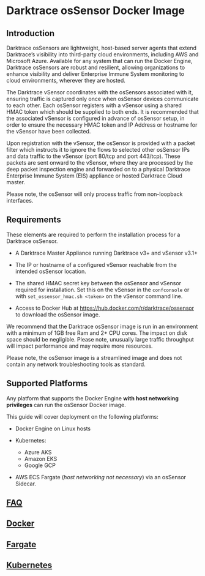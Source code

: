 # Darktrace osSensor Docker Image

## Introduction

Darktrace osSensors are lightweight, host-based server agents that extend Darktrace’s visibility into third-party cloud environments, including AWS and Microsoft Azure. Available for any system that can run the Docker Engine, Darktrace osSensors are robust and resilient, allowing organizations to enhance visibility and deliver Enterprise Immune System monitoring to cloud environments, wherever they are hosted.

The Darktrace vSensor coordinates with the osSensors associated with it, ensuring traffic is captured only once when osSensor devices communicate to each other. Each osSensor registers with a vSensor using a shared HMAC token which should be supplied to both ends. It is recommended that the associated vSensor is configured in advance of osSensor setup, in order to ensure the necessary HMAC token and IP Address or hostname for the vSensor have been collected.

Upon registration with the vSensor, the osSensor is provided with a packet filter which instructs it to ignore the flows to selected other osSensor IPs and data traffic to the vSensor (port 80/tcp and port 443/tcp). These packets are sent onward to the vSensor, where they are processed by the deep packet inspection engine and forwarded on to a physical Darktrace Enterprise Immune System (EIS) appliance or hosted Darktrace Cloud master.

Please note, the osSensor will only process traffic from non-loopback interfaces.

## Requirements

These elements are required to perform the installation process for a Darktrace osSensor.

  * A Darktrace Master Appliance running Darktrace v3+ and vSensor v3.1+

  * The IP or hostname of a configured vSensor reachable from the intended osSensor location.

  * The shared HMAC secret key between the osSensor and vSensor required for installation. Set this on the vSensor in the `confconsole` or with `set_ossensor_hmac.sh <token>` on the vSensor command line.

  * Access to Docker Hub at https://hub.docker.com/r/darktrace/ossensor to download the osSensor image.

We recommend that the Darktrace osSensor image is run in an environment with a minimum of 1GB free Ram and 2+ CPU cores. The impact on disk space should be negligible. Please note, unusually large traffic throughput will impact performance and may require more resources.

Please note, the osSensor image is a streamlined image and does not contain any network troubleshooting tools as standard.

## Supported Platforms

Any platform that supports the Docker Engine **with host networking privileges** can run the osSensor Docker image.

This guide will cover deployment on the following platforms:

* Docker Engine on Linux hosts

* Kubernetes:
    - Azure AKS
    - Amazon EKS
    - Google GCP

* AWS ECS Fargate (_host networking not necessary_) via an osSensor Sidecar.


## [FAQ](FAQ.md)
## [Docker](docker/)
## [Fargate](fargate/)
## [Kubernetes](kubernetes/)
